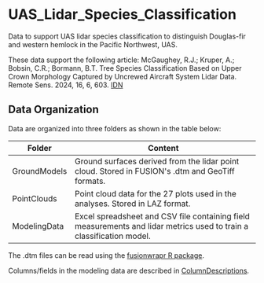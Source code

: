 # UAS_Lidar_Species_Classification
Data to support UAS lidar species classification to distinguish Douglas-fir and western hemlock in the Pacific Northwest, UAS.

These data support the following article:
McGaughey, R.J.; Kruper, A.; Bobsin, C.R.; Bormann, B.T. Tree Species Classification Based on Upper Crown Morphology Captured by
Uncrewed Aircraft System Lidar Data. Remote Sens. 2024, 16, 6, 603. [IDN](https://doi.org/10.3390/rs16040603)

## Data Organization
Data are organized into three folders as shown in the table below:

| Folder       | Content                                                                                                              |
|--------------|----------------------------------------------------------------------------------------------------------------------|
| GroundModels | Ground surfaces derived from the lidar point cloud. Stored in FUSION's .dtm and GeoTiff formats.                     |
| PointClouds  | Point cloud data for the 27 plots used in the analyses. Stored in LAZ format.                                        |
| ModelingData | Excel spreadsheet and CSV file containing field measurements and lidar metrics used to train a classification model. |

The .dtm files can be read using the [fusionwrapr R package](https://github.com/bmcgaughey1/fusionwrapr).

Columns/fields in the modeling data are described in [ColumnDescriptions](ColumnDescriptions.md).
